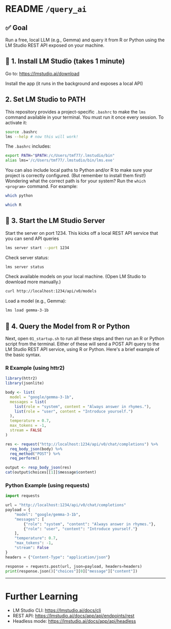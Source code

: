 # README `/query_ai`

## ✅ Goal

Run a free, local LLM (e.g., Gemma) and query it from R or Python using the LM Studio REST API exposed on your machine.


## 🔧 1. Install LM Studio (takes 1 minute)

Go to: https://lmstudio.ai/download

Install the app (it runs in the background and exposes a local API)


## 2. Set LM Studio to PATH

This repository provides a project-specific `.bashrc` to make the `lms` command available in your terminal. You must run it once every session. To activate it:

```bash
source .bashrc
lms --help # now this will work!
```

The `.bashrc` includes:

```bash
export PATH="$PATH:/c/Users/tmf77/.lmstudio/bin"
alias lms='/c/Users/tmf77/.lmstudio/bin/lms.exe'
```

You can also include local paths to Python and/or R to make sure your project is correctly configured. (But remember to install them first!) Wondering what the correct path is for your system? Run the `which <program>` command. For example:

```bash
which python
```

```bash
which R
```

## 💾 3. Start the LM Studio Server

Start the server on port 1234. This kicks off a local REST API service that you can send API queries

```bash
lms server start --port 1234
```

Check server status:

```bash
lms server status
```

Check available models on your local machine. (Open LM Studio to download more manually.)

```bash
curl http://localhost:1234/api/v0/models
```

Load a model (e.g., Gemma):

```bash
lms load gemma-3-1b
```


## 🚀 4. Query the Model from R or Python

Next, open `01_startup.sh` to run all these steps and then run an R or Python script from the terminal.
Either of these will send a POST API query to the LM Studio REST API service, using R or Python. 
Here's a brief example of the basic syntax.

### R Example (using httr2)

```r
library(httr2)
library(jsonlite)

body <- list(
  model = "google/gemma-3-1b",
  messages = list(
    list(role = "system", content = "Always answer in rhymes."),
    list(role = "user", content = "Introduce yourself.")
  ),
  temperature = 0.7,
  max_tokens = -1,
  stream = FALSE
)

res <- request("http://localhost:1234/api/v0/chat/completions") %>%
  req_body_json(body) %>%
  req_method("POST") %>%
  req_perform()

output <- resp_body_json(res)
cat(output$choices[[1]]$message$content)
```

### Python Example (using requests)

```python
import requests

url = "http://localhost:1234/api/v0/chat/completions"
payload = {
    "model": "google/gemma-3-1b",
    "messages": [
        {"role": "system", "content": "Always answer in rhymes."},
        {"role": "user", "content": "Introduce yourself."}
    ],
    "temperature": 0.7,
    "max_tokens": -1,
    "stream": False
}
headers = {"Content-Type": "application/json"}

response = requests.post(url, json=payload, headers=headers)
print(response.json()["choices"][0]["message"]["content"])
```

---

# Further Learning

- LM Studio CLI: https://lmstudio.ai/docs/cli
- REST API: https://lmstudio.ai/docs/app/api/endpoints/rest
- Headless mode: https://lmstudio.ai/docs/app/api/headless

